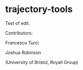 # trajectory-tools
Test of edit.

Contributors:

Francesco Turci

Joshua Robinson

(University of Bristol, Royall Group)